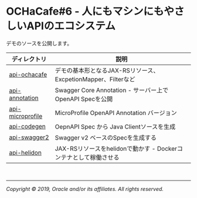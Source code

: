 # OCHaCafe#6 - 人にもマシンにもやさしいAPIのエコシステム

デモのソースを公開します。

|ディレクトリ|説明|
|--|--|
|[api-ochacafe](api-ochacafe) | デモの基本形となるJAX-RSリソース、ExcpetionMapper、Filterなど |
|[api-annotation](api-annotation) | Swagger Core Annotation - サーバー上でOpenAPI Specを公開 |
|[api-microprofile](api-microprofile) | MicroProfile OpenAPI Annotation バージョン |
|[api-codegen](api-codegen) | OepnAPI Spec から Java Clientソースを生成 |
|[api-swagger2](api-swagger2) | Swagger v2 ベースのSpecを生成する |
|[api-helidon](api-helidon) | JAX-RSリソースをhelidonで動かす - Dockerコンテナとして稼働させる |
  
<br/>

---
*Copyright © 2019, Oracle and/or its affiliates. All rights reserved.*  

